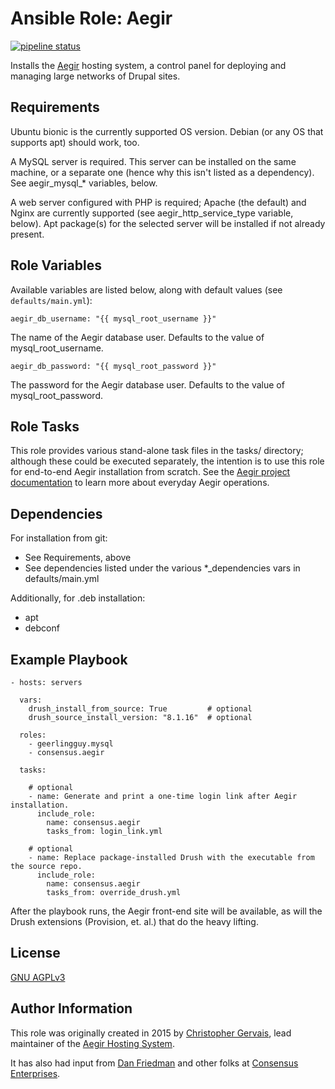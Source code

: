 # Ansible Role: Aegir

[![pipeline status](https://gitlab.com/consensus.enterprises/ansible-roles/ansible-role-aegir/badges/master/pipeline.svg)](https://gitlab.com/consensus.enterprises/ansible-roles/ansible-role-aegir/commits/master)

Installs the [Aegir](https://www.aegirproject.org/) hosting system, a control panel for deploying and managing large networks of Drupal sites.

## Requirements

Ubuntu bionic is the currently supported OS version. Debian (or any OS that
supports apt) should work, too.

A MySQL server is required. This server can be installed on the same machine,
or a separate one (hence why this isn't listed as a dependency). See
aegir_mysql_* variables, below.

A web server configured with PHP is required; Apache (the default) and Nginx
are currently supported (see aegir_http_service_type variable, below). Apt
package(s) for the selected server will be installed if not already present.

## Role Variables

Available variables are listed below, along with default values (see `defaults/main.yml`):

    aegir_db_username: "{{ mysql_root_username }}"

The name of the Aegir database user. Defaults to the value of mysql_root_username.

    aegir_db_password: "{{ mysql_root_password }}"

The password for the Aegir database user. Defaults to the value of mysql_root_password.

## Role Tasks

This role provides various stand-alone task files in the tasks/ directory;
although these could be executed separately, the intention is to use this role
for end-to-end Aegir installation from scratch. See the [Aegir project
documentation](https://docs.aegirproject.org/) to learn more about everyday
Aegir operations.

## Dependencies

For installation from git:

  * See Requirements, above
  * See dependencies listed under the various *_dependencies vars in defaults/main.yml 

Additionally, for .deb installation:

  * apt
  * debconf

## Example Playbook

```
- hosts: servers

  vars:
    drush_install_from_source: True         # optional
    drush_source_install_version: "8.1.16"  # optional

  roles:
    - geerlingguy.mysql
    - consensus.aegir

  tasks: 

    # optional
    - name: Generate and print a one-time login link after Aegir installation.
      include_role:
        name: consensus.aegir
        tasks_from: login_link.yml

    # optional
    - name: Replace package-installed Drush with the executable from the source repo.
      include_role:
        name: consensus.aegir
        tasks_from: override_drush.yml
```

After the playbook runs, the Aegir front-end site will be available, as will
the Drush extensions (Provision, et. al.) that do the heavy lifting.

## License

[GNU AGPLv3](https://www.gnu.org/licenses/agpl-3.0.en.html)

## Author Information

This role was originally created in 2015 by [Christopher Gervais](http://ergonlogic.com/), lead maintainer of the [Aegir Hosting System](http://www.aegirproject.org).

It has also had input from [Dan Friedman](https://consensus.enterprises/team/dan/) and other folks at [Consensus Enterprises](https://consensus.enterprises).
